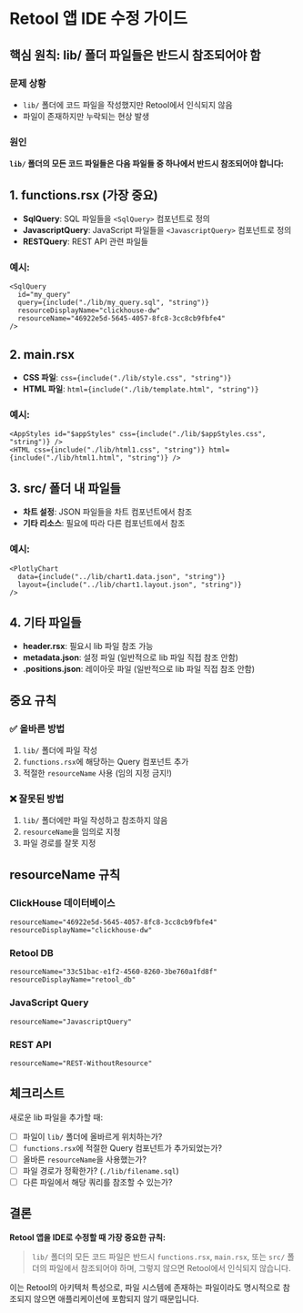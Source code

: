 # Retool 앱 IDE 수정 가이드

## 핵심 원칙: lib/ 폴더 파일들은 반드시 참조되어야 함

### 문제 상황
- `lib/` 폴더에 코드 파일을 작성했지만 Retool에서 인식되지 않음
- 파일이 존재하지만 누락되는 현상 발생

### 원인
**`lib/` 폴더의 모든 코드 파일들은 다음 파일들 중 하나에서 반드시 참조되어야 합니다:**

## 1. functions.rsx (가장 중요)
- **SqlQuery**: SQL 파일들을 `<SqlQuery>` 컴포넌트로 정의
- **JavascriptQuery**: JavaScript 파일들을 `<JavascriptQuery>` 컴포넌트로 정의
- **RESTQuery**: REST API 관련 파일들

### 예시:
```rsx
<SqlQuery
  id="my_query"
  query={include("./lib/my_query.sql", "string")}
  resourceDisplayName="clickhouse-dw"
  resourceName="46922e5d-5645-4057-8fc8-3cc8cb9fbfe4"
/>
```

## 2. main.rsx
- **CSS 파일**: `css={include("./lib/style.css", "string")}`
- **HTML 파일**: `html={include("./lib/template.html", "string")}`

### 예시:
```rsx
<AppStyles id="$appStyles" css={include("./lib/$appStyles.css", "string")} />
<HTML css={include("./lib/html1.css", "string")} html={include("./lib/html1.html", "string")} />
```

## 3. src/ 폴더 내 파일들
- **차트 설정**: JSON 파일들을 차트 컴포넌트에서 참조
- **기타 리소스**: 필요에 따라 다른 컴포넌트에서 참조

### 예시:
```rsx
<PlotlyChart
  data={include("../lib/chart1.data.json", "string")}
  layout={include("../lib/chart1.layout.json", "string")}
/>
```

## 4. 기타 파일들
- **header.rsx**: 필요시 lib 파일 참조 가능
- **metadata.json**: 설정 파일 (일반적으로 lib 파일 직접 참조 안함)
- **.positions.json**: 레이아웃 파일 (일반적으로 lib 파일 직접 참조 안함)

## 중요 규칙

### ✅ 올바른 방법
1. `lib/` 폴더에 파일 작성
2. `functions.rsx`에 해당하는 Query 컴포넌트 추가
3. 적절한 `resourceName` 사용 (임의 지정 금지!)

### ❌ 잘못된 방법
1. `lib/` 폴더에만 파일 작성하고 참조하지 않음
2. `resourceName`을 임의로 지정
3. 파일 경로를 잘못 지정

## resourceName 규칙

### ClickHouse 데이터베이스
```
resourceName="46922e5d-5645-4057-8fc8-3cc8cb9fbfe4"
resourceDisplayName="clickhouse-dw"
```

### Retool DB
```
resourceName="33c51bac-e1f2-4560-8260-3be760a1fd8f"
resourceDisplayName="retool_db"
```

### JavaScript Query
```
resourceName="JavascriptQuery"
```

### REST API
```
resourceName="REST-WithoutResource"
```

## 체크리스트

새로운 lib 파일을 추가할 때:

- [ ] 파일이 `lib/` 폴더에 올바르게 위치하는가?
- [ ] `functions.rsx`에 적절한 Query 컴포넌트가 추가되었는가?
- [ ] 올바른 `resourceName`을 사용했는가?
- [ ] 파일 경로가 정확한가? (`./lib/filename.sql`)
- [ ] 다른 파일에서 해당 쿼리를 참조할 수 있는가?

## 결론

**Retool 앱을 IDE로 수정할 때 가장 중요한 규칙:**
> `lib/` 폴더의 모든 코드 파일은 반드시 `functions.rsx`, `main.rsx`, 또는 `src/` 폴더의 파일에서 참조되어야 하며, 그렇지 않으면 Retool에서 인식되지 않습니다.

이는 Retool의 아키텍처 특성으로, 파일 시스템에 존재하는 파일이라도 명시적으로 참조되지 않으면 애플리케이션에 포함되지 않기 때문입니다.
